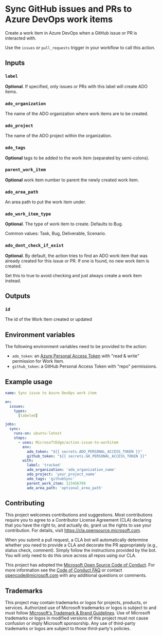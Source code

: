 # Sync GitHub issues and PRs to Azure DevOps work items

Create a work item in Azure DevOps when a GitHub issue or PR is interacted with.

Use the `issues` or `pull_requests` trigger in your workflow to call this action.

## Inputs

### `label`

**Optional**. If specified, only issues or PRs with this label will create ADO items.

### `ado_organization`

The name of the ADO organization where work items are to be created.

### `ado_project`

The name of the ADO project within the organization.

### `ado_tags`

**Optional** tags to be added to the work item (separated by semi-colons).

### `parent_work_item`

**Optional** work item number to parent the newly created work item.

### `ado_area_path`

An area path to put the work item under.

### `ado_work_item_type`

**Optional**. The type of work item to create. Defaults to Bug.

Common values: Task, Bug, Deliverable, Scenario.

### `ado_dont_check_if_exist`

**Optional**. By default, the action tries to find an ADO work item that was already created for this issue or PR. If one is found, no new work item is created.

Set this to true to avoid checking and just always create a work item instead.

## Outputs

### `id`

The id of the Work Item created or updated

## Environment variables

The following environment variables need to be provided to the action:

* `ado_token`: an [Azure Personal Access Token](https://docs.microsoft.com/azure/devops/organizations/accounts/use-personal-access-tokens-to-authenticate) with "read & write" permission for Work Item.
* `github_token`: a GitHub Personal Access Token with "repo" permissions.

## Example usage

```yaml
name: Sync issue to Azure DevOps work item

on:
  issues:
    types:
      [labeled]

jobs:
  sync:
    runs-on: ubuntu-latest
    steps:
      - uses: MicrosoftEdge/action-issue-to-workitem
        env:
          ado_token: "${{ secrets.ADO_PERSONAL_ACCESS_TOKEN }}"
          github_token: "${{ secrets.GH_PERSONAL_ACCESS_TOKEN }}"
        with:
          label: 'tracked'
          ado_organization: 'ado_organization_name'
          ado_project: 'your_project_name'
          ado_tags: 'githubSync'
          parent_work_item: 123456789
          ado_area_path: 'optional_area_path'
```

## Contributing

This project welcomes contributions and suggestions.  Most contributions require you to agree to a
Contributor License Agreement (CLA) declaring that you have the right to, and actually do, grant us
the rights to use your contribution. For details, visit https://cla.opensource.microsoft.com.

When you submit a pull request, a CLA bot will automatically determine whether you need to provide
a CLA and decorate the PR appropriately (e.g., status check, comment). Simply follow the instructions
provided by the bot. You will only need to do this once across all repos using our CLA.

This project has adopted the [Microsoft Open Source Code of Conduct](https://opensource.microsoft.com/codeofconduct/).
For more information see the [Code of Conduct FAQ](https://opensource.microsoft.com/codeofconduct/faq/) or
contact [opencode@microsoft.com](mailto:opencode@microsoft.com) with any additional questions or comments.

## Trademarks

This project may contain trademarks or logos for projects, products, or services. Authorized use of Microsoft 
trademarks or logos is subject to and must follow 
[Microsoft's Trademark & Brand Guidelines](https://www.microsoft.com/en-us/legal/intellectualproperty/trademarks/usage/general).
Use of Microsoft trademarks or logos in modified versions of this project must not cause confusion or imply Microsoft sponsorship.
Any use of third-party trademarks or logos are subject to those third-party's policies.
